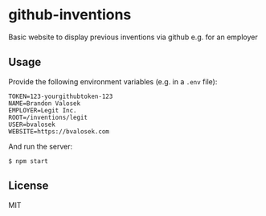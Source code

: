 # github-inventions

Basic website to display previous inventions via github e.g. for an employer

## Usage

Provide the following environment variables (e.g. in a `.env` file):

```
TOKEN=123-yourgithubtoken-123
NAME=Brandon Valosek
EMPLOYER=Legit Inc.
ROOT=/inventions/legit
USER=bvalosek
WEBSITE=https://bvalosek.com
```

And run the server:

```
$ npm start
```

## License

MIT

